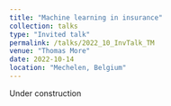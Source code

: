 ```yaml
---
title: "Machine learning in insurance"
collection: talks
type: "Invited talk"
permalink: /talks/2022_10_InvTalk_TM
venue: "Thomas More"
date: 2022-10-14
location: "Mechelen, Belgium"
---
```


Under construction